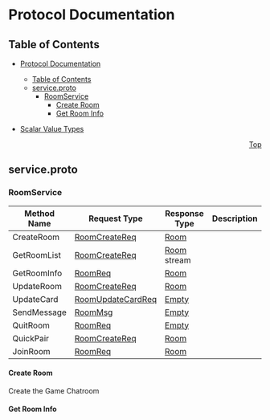 # Protocol Documentation
<a name="top"></a>

## Table of Contents

- [Protocol Documentation](#protocol-documentation)
  - [Table of Contents](#table-of-contents)
  - [service.proto](#serviceproto)
    - [RoomService](#roomservice)
      - [Create Room](#create-room)
      - [Get Room Info](#get-room-info)
  
- [Scalar Value Types](#scalar-value-types)



<a name="service.proto"></a>
<p align="right"><a href="#top">Top</a></p>

## service.proto


 

 

 


<a name="ULZProto.RoomService"></a>

### RoomService


| Method Name     | Request Type                                     | Response Type                                    | Description |
| --------------- | ------------------------------------------------ | ------------------------------------------------ | ----------- |
| CreateRoom      | [RoomCreateReq](#ULZProto.RoomCreateReq)         | [Room](#ULZProto.Room)                           |             |
| GetRoomList     | [RoomCreateReq](#ULZProto.RoomCreateReq)         | [Room](#ULZProto.Room) stream                    |             |
| GetRoomInfo     | [RoomReq](#ULZProto.RoomReq)                     | [Room](#ULZProto.Room)                           |             |
| UpdateRoom      | [RoomCreateReq](#ULZProto.RoomCreateReq)         | [Room](#ULZProto.Room)                           |             |
| UpdateCard      | [RoomUpdateCardReq](#ULZProto.RoomUpdateCardReq) | [Empty](#ULZProto.Empty)                         |             |
| SendMessage     | [RoomMsg](#ULZProto.RoomMsg)                     | [Empty](#ULZProto.Empty)                         |             |
| QuitRoom        | [RoomReq](#ULZProto.RoomReq)                     | [Empty](#ULZProto.Empty)                         |             |
| QuickPair       | [RoomCreateReq](#ULZProto.RoomCreateReq)         | [Room](#ULZProto.Room)                           |             |
| JoinRoom        | [RoomReq](#ULZProto.RoomReq)                     | [Room](#ULZProto.Room)                           |             |

 
#### Create Room 
Create the Game Chatroom 

#### Get Room Info 